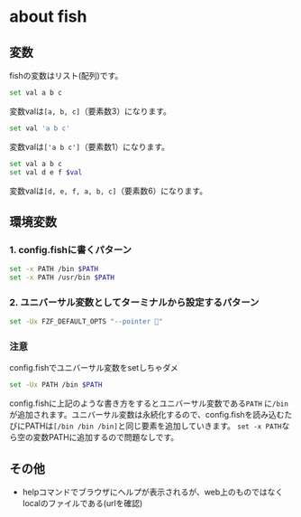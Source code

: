# about fish

## 変数

fishの変数はリスト(配列)です。

```bash
set val a b c
```

変数valは`[a, b, c]`（要素数3）になります。

```bash
set val 'a b c'
```

変数valは`['a b c']`（要素数1）になります。

```bash
set val a b c
set val d e f $val
```

変数valは`[d, e, f, a, b, c]`（要素数6）になります。

## 環境変数

### 1. config.fishに書くパターン

```bash
set -x PATH /bin $PATH
set -x PATH /usr/bin $PATH
```

### 2. ユニバーサル変数としてターミナルから設定するパターン

```bash
set -Ux FZF_DEFAULT_OPTS "--pointer 👻"
```

### 注意

config.fishでユニバーサル変数をsetしちゃダメ

```bash
set -Ux PATH /bin $PATH
```

config.fishに上記のような書き方をするとユニバーサル変数である`PATH` に`/bin`が追加されます。ユニバーサル変数は永続化するので、config.fishを読み込むたびにPATHは`[/bin /bin /bin]`と同じ要素を追加していきます。
`set -x PATH`なら空の変数PATHに追加するので問題なしです。

## その他

- helpコマンドでブラウザにヘルプが表示されるが、web上のものではなくlocalのファイルである(urlを確認)
